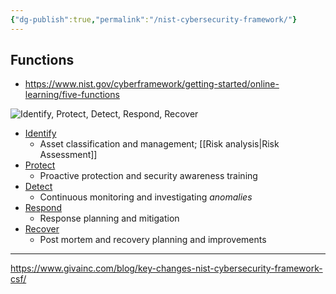 ```yaml
---
{"dg-publish":true,"permalink":"/nist-cybersecurity-framework/"}
---
```


## Functions

- https://www.nist.gov/cyberframework/getting-started/online-learning/five-functions

![Identify, Protect, Detect, Respond, Recover](https://www.nist.gov/sites/default/files/styles/220_x_220_limit/public/images/2018/04/12/ipdrr_circle.png?itok=qV5agiH5)

- [Identify](https://www.nist.gov/cyberframework/online-learning/five-functions#identify)
	- Asset classification and management; [[Risk analysis\|Risk Assessment]]
- [Protect](https://www.nist.gov/cyberframework/online-learning/five-functions#protect)
	- Proactive protection and security awareness training
- [Detect](https://www.nist.gov/cyberframework/online-learning/five-functions#detect)
	- Continuous monitoring and investigating *anomalies*
- [Respond](https://www.nist.gov/cyberframework/online-learning/five-functions#respond)
	- Response planning and mitigation
- [Recover](https://www.nist.gov/cyberframework/online-learning/five-functions#recover)
	- Post mortem and recovery planning and improvements
---

https://www.givainc.com/blog/key-changes-nist-cybersecurity-framework-csf/